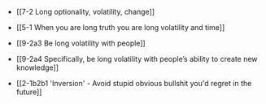 - [[7-2 Long optionality, volatility, change]]
- [[5-1 When you are long truth you are long volatility and time]]
- [[9-2a3 Be long volatility with people]]
- [[9-2a4 Specifically, be long volatility with people’s ability to create new knowledge]]

- [[2-1b2b1 'Inversion' - Avoid stupid obvious bullshit you'd regret in the future]]
